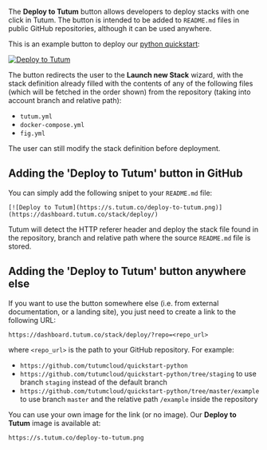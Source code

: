 The **Deploy to Tutum** button allows developers to deploy stacks with one click in Tutum. The button is intended to be added to `README.md` files in public GitHub repositories, although it can be used anywhere.

This is an example button to deploy our [python quickstart](https://github.com/tutumcloud/quickstart-python):

[![Deploy to Tutum](https://s.tutum.co/deploy-to-tutum.png)](https://dashboard.tutum.co/stack/deploy/?repo=https://github.com/tutumcloud/quickstart-python)

The button redirects the user to the **Launch new Stack** wizard, with the stack definition already filled with the contents of any of the following files (which will be fetched in the order shown) from the repository (taking into account branch and relative path):

* `tutum.yml`
* `docker-compose.yml`
* `fig.yml`

The user can still modify the stack definition before deployment.


## Adding the 'Deploy to Tutum' button in GitHub

You can simply add the following snipet to your `README.md` file:

	[![Deploy to Tutum](https://s.tutum.co/deploy-to-tutum.png)](https://dashboard.tutum.co/stack/deploy/)

Tutum will detect the HTTP referer header and deploy the stack file found in the repository, branch and relative path where the source `README.md` file is stored.


## Adding the 'Deploy to Tutum' button anywhere else

If you want to use the button somewhere else (i.e. from external documentation, or a landing site), you just need to create a link to the following URL:

	https://dashboard.tutum.co/stack/deploy/?repo=<repo_url>
	
where `<repo_url>` is the path to your GitHub repository. For example:

* `https://github.com/tutumcloud/quickstart-python`
* `https://github.com/tutumcloud/quickstart-python/tree/staging` to use branch `staging` instead of the default branch
* `https://github.com/tutumcloud/quickstart-python/tree/master/example` to use branch `master` and the relative path `/example` inside the repository

You can use your own image for the link (or no image). Our **Deploy to Tutum** image is available at:

	https://s.tutum.co/deploy-to-tutum.png


